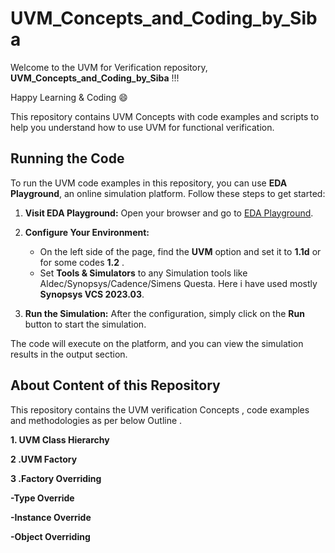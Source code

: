 # UVM_Concepts_and_Coding_by_Siba

Welcome to the UVM for Verification repository, **UVM_Concepts_and_Coding_by_Siba** !!! 

Happy Learning & Coding 😄 

This repository contains UVM Concepts with code examples and scripts to help you understand how to use UVM for functional verification. 

## Running the Code

To run the UVM code examples in this repository, you can use **EDA Playground**, an online simulation platform. Follow these steps to get started:

1. **Visit EDA Playground:**
   Open your browser and go to [EDA Playground](https://www.edaplayground.com).

2. **Configure Your Environment:**
   - On the left side of the page, find the **UVM** option and set it to **1.1d** or for some codes **1.2** .
   - Set **Tools & Simulators** to  any Simulation tools like Aldec/Synopsys/Cadence/Simens Questa. Here i have used mostly **Synopsys VCS 2023.03**. 

3. **Run the Simulation:**
   After the configuration, simply click on the **Run** button to start the simulation.

The code will execute on the platform, and you can view the simulation results in the output section.

## About Content of this Repository

This repository contains the UVM verification Concepts , code examples and methodologies as per below Outline . 

**1. UVM Class Hierarchy**

**2 .UVM Factory**

**3 .Factory Overriding**

**-Type Override**

**-Instance Override**

**-Object Overriding**
